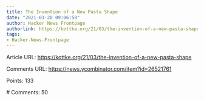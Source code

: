 ```yaml
---
title: The Invention of a New Pasta Shape
date: "2021-03-20 09:06:58"
author: Hacker News Frontpage
authorlink: https://kottke.org/21/03/the-invention-of-a-new-pasta-shape
tags:
- Hacker-News-Frontpage
---
```


<p>Article URL: <a href="https://kottke.org/21/03/the-invention-of-a-new-pasta-shape">https://kottke.org/21/03/the-invention-of-a-new-pasta-shape</a></p>
<p>Comments URL: <a href="https://news.ycombinator.com/item?id=26521761">https://news.ycombinator.com/item?id=26521761</a></p>
<p>Points: 133</p>
<p># Comments: 50</p>

